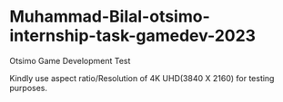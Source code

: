 # Muhammad-Bilal-otsimo-internship-task-gamedev-2023
 Otsimo Game Development Test

Kindly use aspect ratio/Resolution of 4K UHD(3840 X 2160) for testing purposes.

